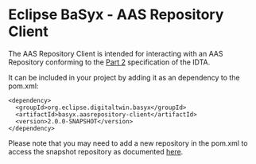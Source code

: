 # Eclipse BaSyx - AAS Repository Client
The AAS Repository Client is intended for interacting with an AAS Repository conforming to the [Part 2](https://app.swaggerhub.com/apis/Plattform_i40/AssetAdministrationShellRepositoryServiceSpecification/V3.0.1_SSP-001) specification of the IDTA.

It can be included in your project by adding it as an dependency to the pom.xml:

```
<dependency>
  <groupId>org.eclipse.digitaltwin.basyx</groupId>
  <artifactId>basyx.aasrepository-client</artifactId>
  <version>2.0.0-SNAPSHOT</version>
</dependency>
```

Please note that you may need to add a new repository in the pom.xml to access the snapshot repository as documented [here](https://github.com/eclipse-basyx/basyx-java-server-sdk/tree/main?tab=readme-ov-file#snapshot-releases).
